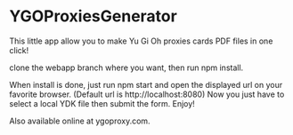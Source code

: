 # YGOProxiesGenerator

This little app allow you to make Yu Gi Oh proxies cards PDF files in one click!

clone the webapp branch where you want, then run npm install.

When install is done, just run npm start and open the displayed url on your favorite browser. (Default url is http://localhost:8080)
Now you just have to select a local YDK file then submit the form. Enjoy!

Also available online at ygoproxy.com.
